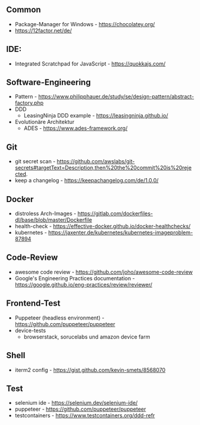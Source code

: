 ## Common
* Package-Manager for Windows - https://chocolatey.org/
* https://12factor.net/de/

## IDE:
* Integrated Scratchpad for JavaScript - https://quokkajs.com/

## Software-Engineering
* Pattern - https://www.philipphauer.de/study/se/design-pattern/abstract-factory.php
* DDD
  * LeasingNinja DDD example - https://leasingninja.github.io/
* Evolutionäre Architektur
  * ADES - https://www.ades-framework.org/

## Git
* git secret scan - https://github.com/awslabs/git-secrets#targetText=Description,then%20the%20commit%20is%20rejected.
* keep a changelog - https://keepachangelog.com/de/1.0.0/

## Docker
* distroless Arch-Images - https://gitlab.com/dockerfiles-dl/base/blob/master/Dockerfile
* health-check - https://effective-docker.github.io/docker-healthchecks/
* kubernetes - https://jaxenter.de/kubernetes/kubernetes-imageproblem-87894

## Code-Review
* awesome code review - https://github.com/joho/awesome-code-review
* Google's Engineering Practices documentation - https://google.github.io/eng-practices/review/reviewer/

## Frontend-Test
* Puppeteer (headless environment) - https://github.com/puppeteer/puppeteer
* device-tests
  * browserstack, sorucelabs und amazon device farm
  
## Shell
* iterm2 config - https://gist.github.com/kevin-smets/8568070

## Test
* selenium ide - https://selenium.dev/selenium-ide/
* puppeteer - https://github.com/puppeteer/puppeteer
* testcontainers - https://www.testcontainers.org/ddd-refr


